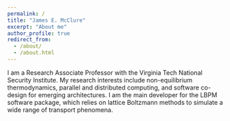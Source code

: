 ```yaml
---
permalink: /
title: "James E. McClure"
excerpt: "About me"
author_profile: true
redirect_from: 
  - /about/
  - /about.html
---
```


I am a Research Associate Professor with the Virginia Tech National Security Institute. My research interests include non-equilibrium thermodynamics, parallel and distributed computing, and software co-design for emerging architectures. I am the main developer for the LBPM software package, which relies on lattice Boltzmann methods to simulate a wide range of transport phenomena. 

